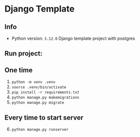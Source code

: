 # Django Template
## Info
- Python version: `3.12.0`
Django template project with postgres

## Run project:
## One time
1. `python -m venv .venv`
2. `source .venv/bin/activate`
3. `pip install -r requirements.txt`
4. `python manage.py makemigrations`
5. `python manage.py migrate`

## Every time to start server
6. `python manage.py runserver`